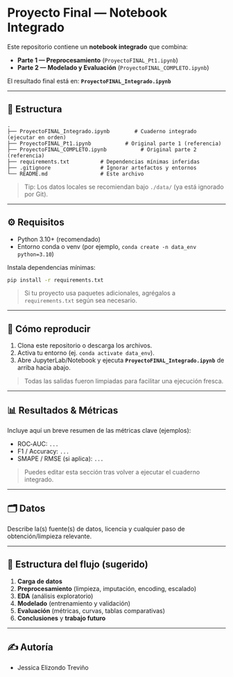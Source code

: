 # Proyecto Final — Notebook Integrado

Este repositorio contiene un **notebook integrado** que combina:
- **Parte 1 — Preprocesamiento** (`ProyectoFINAL_Pt1.ipynb`)
- **Parte 2 — Modelado y Evaluación** (`ProyectoFINAL_COMPLETO.ipynb`)

El resultado final está en: **`ProyectoFINAL_Integrado.ipynb`**

---

## 🧭 Estructura
```
.
├── ProyectoFINAL_Integrado.ipynb        # Cuaderno integrado (ejecutar en orden)
├── ProyectoFINAL_Pt1.ipynb           # Original parte 1 (referencia)
├── ProyectoFINAL_COMPLETO.ipynb           # Original parte 2 (referencia)
├── requirements.txt          # Dependencias mínimas inferidas
├── .gitignore                # Ignorar artefactos y entornos
└── README.md                 # Este archivo
```

> Tip: Los datos locales se recomiendan bajo `./data/` (ya está ignorado por Git).

---

## ⚙️ Requisitos
- Python 3.10+ (recomendado)
- Entorno conda o venv (por ejemplo, `conda create -n data_env python=3.10`)

Instala dependencias mínimas:
```bash
pip install -r requirements.txt
```
> Si tu proyecto usa paquetes adicionales, agrégalos a `requirements.txt` según sea necesario.

---

## 🏃 Cómo reproducir
1. Clona este repositorio o descarga los archivos.
2. Activa tu entorno (ej. `conda activate data_env`).
3. Abre JupyterLab/Notebook y ejecuta **`ProyectoFINAL_Integrado.ipynb`** de arriba hacia abajo.

> Todas las salidas fueron limpiadas para facilitar una ejecución fresca.

---

## 📊 Resultados & Métricas
Incluye aquí un breve resumen de las métricas clave (ejemplos):
- ROC‑AUC: `...`
- F1 / Accuracy: `...`
- SMAPE / RMSE (si aplica): `...`

> Puedes editar esta sección tras volver a ejecutar el cuaderno integrado.

---

## 🗂️ Datos
Describe la(s) fuente(s) de datos, licencia y cualquier paso de obtención/limpieza relevante.

---

## 🧪 Estructura del flujo (sugerido)
1. **Carga de datos**
2. **Preprocesamiento** (limpieza, imputación, encoding, escalado)
3. **EDA** (análisis exploratorio)
4. **Modelado** (entrenamiento y validación)
5. **Evaluación** (métricas, curvas, tablas comparativas)
6. **Conclusiones** y **trabajo futuro**

---

## ✍️ Autoría
- Jessica Elizondo Treviño

